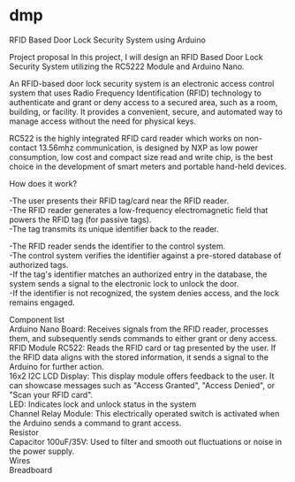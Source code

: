 # dmp
RFID Based Door Lock Security System using Arduino

Project proposal
In this project, I will design an RFID Based Door Lock Security System utilizing the RC5222 Module and Arduino Nano.

An RFID-based door lock security system is an electronic access control system that uses Radio Frequency Identification (RFID) technology to authenticate and grant or
deny access to a secured area, such as a room, building, or facility. It provides a convenient, secure, and automated way to manage access without the need for 
physical keys.

RC522 is the highly integrated RFID card reader which works on non-contact 13.56mhz communication, is designed by NXP as low power consumption, low cost and compact 
size read and write chip, is the best choice in the development of smart meters and portable hand-held devices.

How does it work?

-The user presents their RFID tag/card near the RFID reader.  
-The RFID reader generates a low-frequency electromagnetic field that powers the RFID tag (for passive tags).  
-The tag transmits its unique identifier back to the reader.  

-The RFID reader sends the identifier to the control system.  
-The control system verifies the identifier against a pre-stored database of authorized tags.  
-If the tag's identifier matches an authorized entry in the database, the system sends a signal to the electronic lock to unlock the door.  
-If the identifier is not recognized, the system denies access, and the lock remains engaged.  

Component list  
Arduino Nano Board: Receives signals from the RFID reader, processes them, and subsequently sends commands to either grant or deny access.  
RFID Module RC522: Reads the RFID card or tag presented by the user. If the RFID data aligns with the stored information, it sends a signal to the Arduino for 
further action.  
16x2 I2C LCD Display: This display module offers feedback to the user. It can showcase messages such as "Access Granted", "Access Denied", or "Scan your RFID card".  
LED: Indicates lock and unlock status in the system  
Channel Relay Module: This electrically operated switch is activated when the Arduino sends a command to grant access.  
Resistor  
Capacitor 100uF/35V: Used to filter and smooth out fluctuations or noise in the power supply.  
Wires  
Breadboard  
